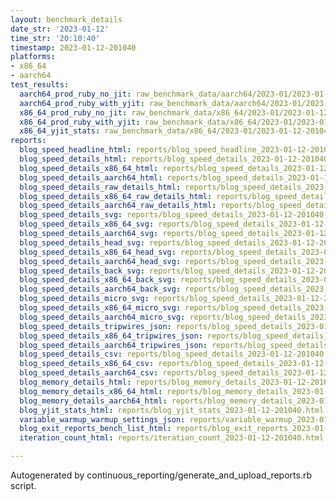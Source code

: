 ```yaml
---
layout: benchmark_details
date_str: '2023-01-12'
time_str: '20:10:40'
timestamp: 2023-01-12-201040
platforms:
- x86_64
- aarch64
test_results:
  aarch64_prod_ruby_no_jit: raw_benchmark_data/aarch64/2023-01/2023-01-12-201040_basic_benchmark_aarch64_prod_ruby_no_jit.json
  aarch64_prod_ruby_with_yjit: raw_benchmark_data/aarch64/2023-01/2023-01-12-201040_basic_benchmark_aarch64_prod_ruby_with_yjit.json
  x86_64_prod_ruby_no_jit: raw_benchmark_data/x86_64/2023-01/2023-01-12-201040_basic_benchmark_x86_64_prod_ruby_no_jit.json
  x86_64_prod_ruby_with_yjit: raw_benchmark_data/x86_64/2023-01/2023-01-12-201040_basic_benchmark_x86_64_prod_ruby_with_yjit.json
  x86_64_yjit_stats: raw_benchmark_data/x86_64/2023-01/2023-01-12-201040_basic_benchmark_x86_64_yjit_stats.json
reports:
  blog_speed_headline_html: reports/blog_speed_headline_2023-01-12-201040.html
  blog_speed_details_html: reports/blog_speed_details_2023-01-12-201040.html
  blog_speed_details_x86_64_html: reports/blog_speed_details_2023-01-12-201040.x86_64.html
  blog_speed_details_aarch64_html: reports/blog_speed_details_2023-01-12-201040.aarch64.html
  blog_speed_details_raw_details_html: reports/blog_speed_details_2023-01-12-201040.raw_details.html
  blog_speed_details_x86_64_raw_details_html: reports/blog_speed_details_2023-01-12-201040.x86_64.raw_details.html
  blog_speed_details_aarch64_raw_details_html: reports/blog_speed_details_2023-01-12-201040.aarch64.raw_details.html
  blog_speed_details_svg: reports/blog_speed_details_2023-01-12-201040.svg
  blog_speed_details_x86_64_svg: reports/blog_speed_details_2023-01-12-201040.x86_64.svg
  blog_speed_details_aarch64_svg: reports/blog_speed_details_2023-01-12-201040.aarch64.svg
  blog_speed_details_head_svg: reports/blog_speed_details_2023-01-12-201040.head.svg
  blog_speed_details_x86_64_head_svg: reports/blog_speed_details_2023-01-12-201040.x86_64.head.svg
  blog_speed_details_aarch64_head_svg: reports/blog_speed_details_2023-01-12-201040.aarch64.head.svg
  blog_speed_details_back_svg: reports/blog_speed_details_2023-01-12-201040.back.svg
  blog_speed_details_x86_64_back_svg: reports/blog_speed_details_2023-01-12-201040.x86_64.back.svg
  blog_speed_details_aarch64_back_svg: reports/blog_speed_details_2023-01-12-201040.aarch64.back.svg
  blog_speed_details_micro_svg: reports/blog_speed_details_2023-01-12-201040.micro.svg
  blog_speed_details_x86_64_micro_svg: reports/blog_speed_details_2023-01-12-201040.x86_64.micro.svg
  blog_speed_details_aarch64_micro_svg: reports/blog_speed_details_2023-01-12-201040.aarch64.micro.svg
  blog_speed_details_tripwires_json: reports/blog_speed_details_2023-01-12-201040.tripwires.json
  blog_speed_details_x86_64_tripwires_json: reports/blog_speed_details_2023-01-12-201040.x86_64.tripwires.json
  blog_speed_details_aarch64_tripwires_json: reports/blog_speed_details_2023-01-12-201040.aarch64.tripwires.json
  blog_speed_details_csv: reports/blog_speed_details_2023-01-12-201040.csv
  blog_speed_details_x86_64_csv: reports/blog_speed_details_2023-01-12-201040.x86_64.csv
  blog_speed_details_aarch64_csv: reports/blog_speed_details_2023-01-12-201040.aarch64.csv
  blog_memory_details_html: reports/blog_memory_details_2023-01-12-201040.html
  blog_memory_details_x86_64_html: reports/blog_memory_details_2023-01-12-201040.x86_64.html
  blog_memory_details_aarch64_html: reports/blog_memory_details_2023-01-12-201040.aarch64.html
  blog_yjit_stats_html: reports/blog_yjit_stats_2023-01-12-201040.html
  variable_warmup_warmup_settings_json: reports/variable_warmup_2023-01-12-201040.warmup_settings.json
  blog_exit_reports_bench_list_html: reports/blog_exit_reports_2023-01-12-201040.bench_list.html
  iteration_count_html: reports/iteration_count_2023-01-12-201040.html

---
```

Autogenerated by continuous_reporting/generate_and_upload_reports.rb script.
